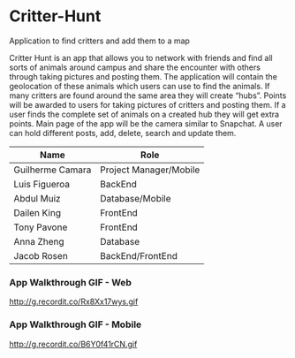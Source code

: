 # Critter-Hunt
Application to find critters and add them to a map

Critter Hunt is an app that allows you to network with friends and find all sorts of animals around campus and share the encounter with others through taking pictures and posting them. The application will contain the geolocation of these animals which users can use to find the animals. If many critters are found around the same area they will create “hubs”. Points will be awarded to users for taking pictures of critters and posting them. If a user finds the complete set of animals on a created hub they will get extra points. Main page of the app will be the camera similar to Snapchat. A user can hold different posts, add, delete, search and update them.

|Name|Role|
|----|----|
|Guilherme Camara|Project Manager/Mobile|
|Luis Figueroa|BackEnd|
|Abdul Muiz|Database/Mobile|
|Dailen King|FrontEnd|
|Tony Pavone|FrontEnd|
|Anna Zheng|Database|
|Jacob Rosen|BackEnd/FrontEnd|

### App Walkthrough GIF - Web

http://g.recordit.co/Rx8Xx17wys.gif

### App Walkthrough GIF - Mobile

http://g.recordit.co/B6Y0f41rCN.gif
